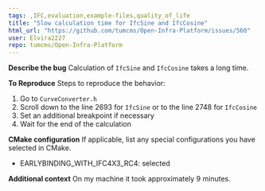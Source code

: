 ```yaml
---
tags: ,IFC,evaluation,example-files,quality_of_life
title: "Slow calculation time for IfcSine and IfcCosine"
html_url: "https://github.com/tumcms/Open-Infra-Platform/issues/560"
user: Elvira2227
repo: tumcms/Open-Infra-Platform
---
```


**Describe the bug**
Calculation of `IfcSine` and `IfcCosine` takes a long time.

**To Reproduce**
Steps to reproduce the behavior:
1. Go to `CurveConverter.h`
2. Scroll down to the line 2693 for `IfcSine` or to the line 2748 for `IfcCosine`
3. Set an additional breakpoint if necessary
4. Wait for the end of the calculation

**CMake configuration**
If applicable, list any special configurations you have selected in CMake.
- EARLYBINDING_WITH_IFC4X3_RC4: selected

**Additional context**
On my machine it took approximately 9 minutes.
